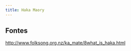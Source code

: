 ```yaml
---
title: Haka Maory
---
```


<!--more-->

## Fontes

http://www.folksong.org.nz/ka_mate/8what_is_haka.html

